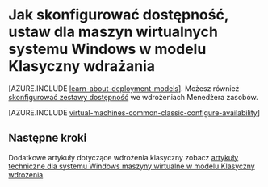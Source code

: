 <properties
    pageTitle="Dostępność ustawia maszyny wirtualne klasyczny Windows | Microsoft Azure"
    description="Konfigurowanie dostępności, ustaw dla maszyny wirtualnej Windows nowych lub istniejących w modelu Klasyczny wdrażania przy użyciu Azure portal i Azure programu PowerShell."
    services="virtual-machines-windows"
    documentationCenter=""
    authors="cynthn"
    manager="timlt"
    editor=""
    tags="azure-service-management"/>

<tags
    ms.service="virtual-machines-windows"
    ms.workload="infrastructure-services"
    ms.tgt_pltfrm="vm-windows"
    ms.devlang="na"
    ms.topic="article"
    ms.date="09/27/2016"
    ms.author="cynthn"/>

# <a name="how-to-configure-an-availability-set-for-windows-virtual-machines-in-the-classic-deployment-model"></a>Jak skonfigurować dostępność, ustaw dla maszyn wirtualnych systemu Windows w modelu Klasyczny wdrażania

[AZURE.INCLUDE [learn-about-deployment-models](../../includes/learn-about-deployment-models-classic-include.md)]. Możesz również [skonfigurować zestawy dostępność](virtual-machines-windows-create-availability-set.md) we wdrożeniach Menedżera zasobów.

[AZURE.INCLUDE [virtual-machines-common-classic-configure-availability](../../includes/virtual-machines-common-classic-configure-availability.md)]

## <a name="next-steps"></a>Następne kroki

Dodatkowe artykuły dotyczące wdrożenia klasyczny zobacz [artykuły techniczne dla systemu Windows maszyny wirtualne w modelu Klasyczny wdrożenia](virtual-machines-windows-index.md).